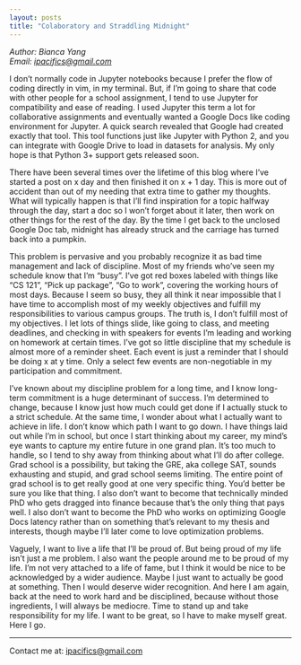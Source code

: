 ```yaml
---
layout: posts
title: "Colaboratory and Straddling Midnight"
---
```

*Author: Bianca Yang*<br>
*Email: ipacifics@gmail.com*<br>

I don’t normally code in Jupyter notebooks because I prefer the flow of coding directly in vim, in my terminal. But, if I’m going to share that code with other people for a school assignment, I tend to use Jupyter for compatibility and ease of reading. I used Jupyter this term a lot for collaborative assignments and eventually wanted a Google Docs like coding environment for Jupyter. A quick search revealed that Google had created exactly that tool. This tool functions just like Jupyter with Python 2, and you can integrate with Google Drive to load in datasets for analysis. My only hope is that Python 3+ support gets released soon.

There have been several times over the lifetime of this blog where I’ve started a post on x day and then finished it on x + 1 day. This is more out of accident than out of my needing that extra time to gather my thoughts. What will typically happen is that I’ll find inspiration for a topic halfway through the day, start a doc so I won’t forget about it later, then work on other things for the rest of the day. By the time I get back to the unclosed Google Doc tab, midnight has already struck and the carriage has turned back into a pumpkin.

This problem is pervasive and you probably recognize it as bad time management and lack of discipline. Most of my friends who’ve seen my schedule know that I’m “busy”. I’ve got red boxes labeled with things like “CS 121”, “Pick up package”, “Go to work”, covering the working hours of most days. Because I seem so busy, they all think it near impossible that I have time to accomplish most of my weekly objectives and fulfill my responsibilities to various campus groups. The truth is, I don’t fulfill most of my objectives. I let lots of things slide, like going to class, and meeting deadlines, and checking in with speakers for events I’m leading and working on homework at certain times. I’ve got so little discipline that my schedule is almost more of a reminder sheet. Each event is just a reminder that I should be doing x at y time. Only a select few events are non-negotiable in my participation and commitment.

I’ve known about my discipline problem for a long time, and I know long-term commitment is a huge determinant of success. I’m determined to change, because I know just how much could get done if I actually stuck to a strict schedule. At the same time, I wonder about what I actually want to achieve in life. I don’t know which path I want to go down. I have things laid out while I’m in school, but once I start thinking about my career, my mind’s eye wants to capture my entire future in one grand plan. It’s too much to handle, so I tend to shy away from thinking about what I’ll do after college. Grad school is a possibility, but taking the GRE, aka college SAT, sounds exhausting and stupid, and grad school seems limiting. The entire point of grad school is to get really good at one very specific thing. You’d better be sure you like that thing. I also don’t want to become that technically minded PhD who gets dragged into finance because that’s the only thing that pays well. I also don’t want to become the PhD who works on optimizing Google Docs latency rather than on something that’s relevant to my thesis and interests, though maybe I’ll later come to love optimization problems.

Vaguely, I want to live a life that I’ll be proud of. But being proud of my life isn’t just a me problem. I also want the people around me to be proud of my life. I’m not very attached to a life of fame, but I think it would be nice to be acknowledged by a wider audience. Maybe I just want to actually be good at something. Then I would deserve wider recognition. And here I am again, back at the need to work hard and be disciplined, because without those ingredients, I will always be mediocre. Time to stand up and take responsibility for my life. I want to be great, so I have to make myself great. Here I go.

____________________________
Contact me at: ipacifics@gmail.com

